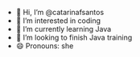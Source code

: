 - 👋 Hi, I’m @catarinafsantos
- 👀 I’m interested in coding
- 🌱 I’m currently learning Java
- 💞️ I’m looking to finish Java training
- 😄 Pronouns: she

<!---
catarinafsantos/catarinafsantos is a ✨ special ✨ repository because its `README.md` (this file) appears on your GitHub profile.
You can click the Preview link to take a look at your changes.
--->
